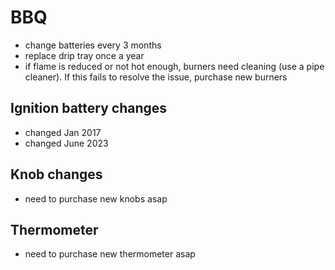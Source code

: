 # BBQ

* change batteries every 3 months
* replace drip tray once a year
* if flame is reduced or not hot enough, burners need cleaning (use a pipe cleaner). If this fails to resolve the issue, purchase new burners


## Ignition battery changes
* changed Jan 2017
* changed June 2023

## Knob changes
* need to purchase new knobs asap

## Thermometer
* need to purchase new thermometer asap 